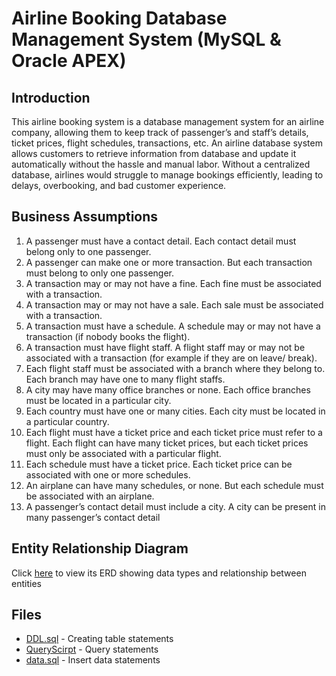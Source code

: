 # Airline Booking Database Management System (MySQL & Oracle APEX)
## Introduction
This airline booking system is a database management system for an airline company, allowing them to keep track of passenger’s and staff’s details, ticket prices, flight schedules,  transactions, etc. An airline database system allows customers to retrieve information from database and update it automatically without the hassle and manual labor. Without a centralized database, airlines would struggle to manage bookings efficiently, leading to delays, overbooking, and bad customer experience.

## Business Assumptions
1.	A passenger must have a contact detail. Each contact detail must belong only to one passenger.
2.	A passenger can make one or more transaction. But each transaction must belong to only one passenger. 
3.	A transaction may or may not have a fine. Each fine must be associated with a transaction. 
4.	A transaction may or may not have a sale. Each sale must be associated with a transaction. 
5.	A transaction must have a schedule. A schedule may or may not have a transaction (if nobody books the flight). 
6.	A transaction must have flight staff. A flight staff may or may not be associated with a transaction (for example if they are on leave/ break).
7.	Each flight staff must be associated with a branch where they belong to. Each branch may have one to many flight staffs. 
8.	A city may have many office branches or none. Each office branches must be located in a particular city.
9.	Each country must have one or many cities. Each city must be located in a particular country.
10.	Each flight must have a ticket price and each ticket price must refer to a flight. Each flight can have many ticket prices, but each ticket prices must only be associated with a particular flight.
11.	Each schedule must have a ticket price. Each ticket price can be associated with one or more schedules. 
12.	An airplane can have many schedules, or none. But each schedule must be associated with an airplane.
13.	A passenger’s contact detail must include a city. A city can be present in many passenger’s contact detail

## Entity Relationship Diagram 
Click [here](https://github.com/carrotpie25/Portfolio/blob/3f66a7e78e1a2c63fecf45a034a0645f1c011432/Airline%20Booking%20System%20DBMS/Relational%20Diagram.png) to view its ERD showing data types and relationship between entities

## Files
* [DDL.sql](DDL.sql) - Creating table statements
* [QueryScirpt](QueryScript.sql) - Query statements
* [data.sql](data.sql) - Insert data statements
